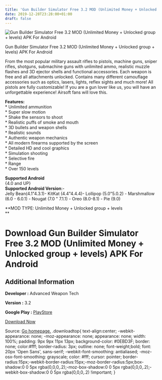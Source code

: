 ```yaml
---
title: 'Gun Builder Simulator Free 3.2 MOD (Unlimited Money + Unlocked group + levels) APK For Android'
date: 2019-12-28T23:28:00+01:00
draft: false
---
```


![Gun Builder Simulator Free 3.2 MOD (Unlimited Money + Unlocked group + levels) APK For Android](https://i2.wp.com/apkhome.net/wp-content/uploads/2019/12/Gun-Builder-Simulator-Free-3.2-MOD-Unlimited-Money-Unlocked-group-levels.png "Gun Builder Simulator Free 3.2 MOD (Unlimited Money + Unlocked group + levels) APK For Android")

  

Gun Builder Simulator Free 3.2 MOD (Unlimited Money + Unlocked group + levels) APK For Android

From the most popular military assault rifles to pistols, machine guns, sniper rifles, shotguns, submachine guns with unlimited ammo, realistic muzzle flashes and 3D ejector shells and functional accessories. Each weapon is free and all attachments unlocked. Contains many different camouflage accessories such as optics, lasers, lights, reflex sights and much more! All pistols are fully customizable! If you are a gun lover like us, you will have an unforgettable experience! Airsoft fans will love this.

**Features:**  
\* Unlimited ammunition  
\* Super slow motion  
\* Shake the sensors to shoot  
\* Realistic puffs of smoke and mouth  
\* 3D bullets and weapon shells  
\* Realistic sounds  
\* Authentic weapon mechanics  
\* All modern firearms supported by the screen  
\* Detailed HD and cool graphics  
\* Simulation shooting  
\* Selective fire  
\* Range  
\* Over 150 levels

**Supported Android**  
{4.0 and UP}  
**Supported Android Version**:-  
Jelly Bean(4.1"4.3.1)- KitKat (4.4"4.4.4)- Lollipop (5.0"5.0.2) - Marshmallow (6.0 - 6.0.1) - Nougat (7.0 " 7.1.1) - Oreo (8.0-8.1) - Pie (9.0)

**MOD TYPE: Unlimited Money + Unlocked group + levels  
**

Download Gun Builder Simulator Free 3.2 MOD (Unlimited Money + Unlocked group + levels) APK For Android
=======================================================================================================

Additional Information
----------------------

**Developer :** Advanced Weapon Tech

**Version :** 3.2

**Google Play :** [PlayStore](https://play.google.com/store/apps/details?id=com.advancedweapontech.gunbuilder)

  

[Download Now](https://store4app.co/post/gun-builder-simulator-free-3-2-mod-unlimited-money-unlocked-group-levels-apk-for-android_1577556448)

  
Source: [Go homepage.](https://store4app.co/post/gun-builder-simulator-free-3-2-mod-unlimited-money-unlocked-group-levels-apk-for-android_1577556448) .downloadtop{ text-align:center; -webkit-appearance: none; -moz-appearance: none; appearance: none; width: 100%; padding: 9px 9px 11px 13px; background-color: #0EBD3F; border: none; color:#fff; border-radius: 3px; outline: none; font-weight;bold; font: 20px 'Open Sans', sans-serif; -webkit-font-smoothing: antialiased; -moz-osx-font-smoothing: grayscale; color: #fff; cursor: pointer; border-radius:15px;-webkit-border-radius:15px;-moz-border-radius:5px;box-shadow:0 0 5px rgba(0,0,0,.2);-moz-box-shadow:0 0 5px rgba(0,0,0,.2);-webkit-box-shadow:0 0 5px rgba(0,0,0,.2) !important; }